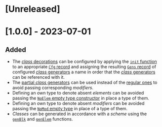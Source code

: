 # [Unreleased]

# [1.0.0] - 2023-07-01

## Added

- The [*class* decorations](https://github.com/monadosquito/bem#table-1) can be configured
by applying the [`init` function](https://monadosquito.github.io/bem/Bem-Cls-Gen-Cfg.html)
to an appropriate [`Cfg` record](https://monadosquito.github.io/bem/Bem-Cfg-Cfg.html)
and assigning the resulting [`Gens` record](https://monadosquito.github.io/bem/Bem-Cls-Gen-Cfg.html)
of configured [*class* generators](https://monadosquito.github.io/bem/Bem-Cls-Gen-Cfg.html) a name
in order that the [*class* generators](https://monadosquito.github.io/bem/Bem-Cls-Gen-Cfg.html) can be referenced
with it.
- The [partial *class* generators](https://monadosquito.github.io/bem/Bem-Utl-Utl.html) can be used
instead
of the [regular ones](https://monadosquito.github.io/bem/Bem-Gen-Gen.html)
to avoid passing corresponding *modifiers*.
- Defining an own type to denote absent *elements* can be avoided
passing the [`NoElem` empty type constructor](https://monadosquito.github.io/bem/Bem-Gen-Gen.html)
in place a type of them.
- Defining an own type to denote absent *modifiers* can be avoided
passing the [`NoMod` empty type](https://monadosquito.github.io/bem/Bem-Gen-Gen.html)
in place of a type of them.
- *Classes* can be generated
in accordance
with a *scheme*
using the [`genBlk`](https://monadosquito.github.io/bem/Bem-Gen-Gen.html)
and [`genElem`](https://monadosquito.github.io/bem/Bem-Gen-Gen.html) functions.
